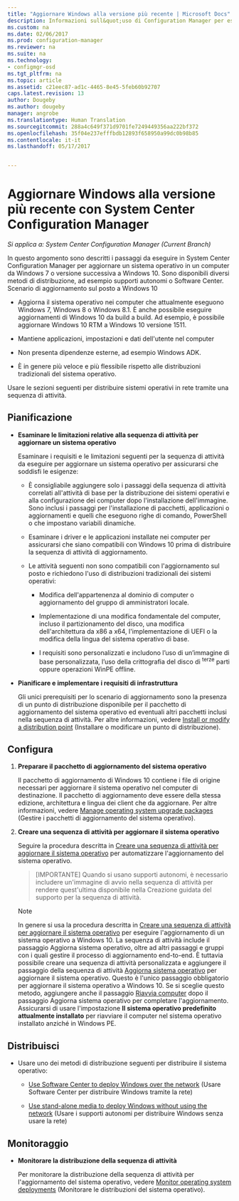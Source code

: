 ```yaml
---
title: "Aggiornare Windows alla versione più recente | Microsoft Docs"
description: Informazioni sull&quot;uso di Configuration Manager per eseguire l&quot;aggiornamento di un sistema operativo Windows 7 o versione successiva a Windows 10.
ms.custom: na
ms.date: 02/06/2017
ms.prod: configuration-manager
ms.reviewer: na
ms.suite: na
ms.technology:
- configmgr-osd
ms.tgt_pltfrm: na
ms.topic: article
ms.assetid: c21eec87-ad1c-4465-8e45-5feb60b92707
caps.latest.revision: 13
author: Dougeby
ms.author: dougeby
manager: angrobe
ms.translationtype: Human Translation
ms.sourcegitcommit: 288a4c649f371d9701fe7249449356aa222bf372
ms.openlocfilehash: 35f04e237efffbdb12893f658950a99dc0b98b85
ms.contentlocale: it-it
ms.lasthandoff: 05/17/2017


---
```

# <a name="upgrade-windows-to-the-latest-version-with-system-center-configuration-manager"></a>Aggiornare Windows alla versione più recente con System Center Configuration Manager

*Si applica a: System Center Configuration Manager (Current Branch)*

In questo argomento sono descritti i passaggi da eseguire in System Center Configuration Manager per aggiornare un sistema operativo in un computer da Windows 7 o versione successiva a Windows 10. Sono disponibili diversi metodi di distribuzione, ad esempio supporti autonomi o Software Center. Scenario di aggiornamento sul posto a Windows 10  

-   Aggiorna il sistema operativo nei computer che attualmente eseguono Windows 7, Windows 8 o Windows 8.1. È anche possibile eseguire aggiornamenti di Windows 10 da build a build. Ad esempio, è possibile aggiornare Windows 10 RTM a Windows 10 versione 1511.  

-   Mantiene applicazioni, impostazioni e dati dell'utente nel computer  

-   Non presenta dipendenze esterne, ad esempio Windows ADK.  

-   È in genere più veloce e più flessibile rispetto alle distribuzioni tradizionali del sistema operativo.  

 Usare le sezioni seguenti per distribuire sistemi operativi in rete tramite una sequenza di attività.  

##  <a name="BKMK_Plan"></a> Pianificazione  

-   **Esaminare le limitazioni relative alla sequenza di attività per aggiornare un sistema operativo**  

     Esaminare i requisiti e le limitazioni seguenti per la sequenza di attività da eseguire per aggiornare un sistema operativo per assicurarsi che soddisfi le esigenze:  

    -   È consigliabile aggiungere solo i passaggi della sequenza di attività correlati all'attività di base per la distribuzione dei sistemi operativi e alla configurazione dei computer dopo l'installazione dell'immagine. Sono inclusi i passaggi per l'installazione di pacchetti, applicazioni o aggiornamenti e quelli che eseguono righe di comando, PowerShell o che impostano variabili dinamiche.  

    -   Esaminare i driver e le applicazioni installate nei computer per assicurarsi che siano compatibili con Windows 10 prima di distribuire la sequenza di attività di aggiornamento.  

    -   Le attività seguenti non sono compatibili con l'aggiornamento sul posto e richiedono l'uso di distribuzioni tradizionali dei sistemi operativi:  

        -   Modifica dell'appartenenza al dominio di computer o aggiornamento del gruppo di amministratori locale.  

        -   Implementazione di una modifica fondamentale del computer, incluso il partizionamento del disco, una modifica dell'architettura da x86 a x64, l'implementazione di UEFI o la modifica della lingua del sistema operativo di base.  

        -   I requisiti sono personalizzati e includono l’uso di un’immagine di base personalizzata, l’uso della crittografia del disco di <sup>terze</sup> parti oppure operazioni WinPE offline.  

-   **Pianificare e implementare i requisiti di infrastruttura**  

     Gli unici prerequisiti per lo scenario di aggiornamento sono la presenza di un punto di distribuzione disponibile per il pacchetto di aggiornamento del sistema operativo ed eventuali altri pacchetti inclusi nella sequenza di attività. Per altre informazioni, vedere [Install or modify a distribution point](../../core/servers/deploy/configure/install-and-configure-distribution-points.md) (Installare o modificare un punto di distribuzione).

##  <a name="BKMK_Configure"></a> Configura  

1.  **Preparare il pacchetto di aggiornamento del sistema operativo**  

     Il pacchetto di aggiornamento di Windows 10 contiene i file di origine necessari per aggiornare il sistema operativo nel computer di destinazione. Il pacchetto di aggiornamento deve essere della stessa edizione, architettura e lingua dei client che da aggiornare.  Per altre informazioni, vedere [Manage operating system upgrade packages](../get-started/manage-operating-system-upgrade-packages.md) (Gestire i pacchetti di aggiornamento del sistema operativo).  

2.  **Creare una sequenza di attività per aggiornare il sistema operativo**  

     Seguire la procedura descritta in [Creare una sequenza di attività per aggiornare il sistema operativo](create-a-task-sequence-to-upgrade-an-operating-system.md) per automatizzare l'aggiornamento del sistema operativo.  

    > [IMPORTANTE] Quando si usano supporti autonomi, è necessario includere un'immagine di avvio nella sequenza di attività per rendere quest'ultima disponibile nella Creazione guidata del supporto per la sequenza di attività.


    > [!NOTE]  
    >  In genere si usa la procedura descritta in [Creare una sequenza di attività per aggiornare il sistema operativo](create-a-task-sequence-to-upgrade-an-operating-system.md) per eseguire l'aggiornamento di un sistema operativo a Windows 10. La sequenza di attività include il passaggio Aggiorna sistema operativo, oltre ad altri passaggi e gruppi con i quali gestire il processo di aggiornamento end-to-end. È tuttavia possibile creare una sequenza di attività personalizzata e aggiungere il passaggio della sequenza di attività [Aggiorna sistema operativo](../understand/task-sequence-steps.md#BKMK_UpgradeOS) per aggiornare il sistema operativo. Questo è l'unico passaggio obbligatorio per aggiornare il sistema operativo a Windows 10. Se si sceglie questo metodo, aggiungere anche il passaggio [Riavvia computer](../understand/task-sequence-steps.md#a-namebkmkrestartcomputera-restart-computer) dopo il passaggio Aggiorna sistema operativo per completare l'aggiornamento. Assicurarsi di usare l'impostazione **Il sistema operativo predefinito attualmente installato** per riavviare il computer nel sistema operativo installato anziché in Windows PE.  

##  <a name="BKMK_Deploy"></a> Distribuisci  

-   Usare uno dei metodi di distribuzione seguenti per distribuire il sistema operativo:  

    -   [Use Software Center to deploy Windows over the network](use-software-center-to-deploy-windows-over-the-network.md) (Usare Software Center per distribuire Windows tramite la rete)  

    -   [Use stand-alone media to deploy Windows without using the network](use-stand-alone-media-to-deploy-windows-without-using-the-network.md) (Usare i supporti autonomi per distribuire Windows senza usare la rete)  

## <a name="monitor"></a>Monitoraggio  

-   **Monitorare la distribuzione della sequenza di attività**  

     Per monitorare la distribuzione della sequenza di attività per l'aggiornamento del sistema operativo, vedere [Monitor operating system deployments](monitor-operating-system-deployments.md) (Monitorare le distribuzioni del sistema operativo).  

